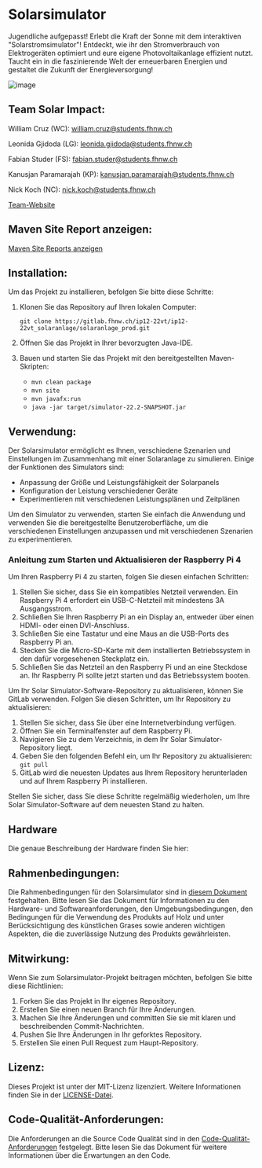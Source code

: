 # Solarsimulator

Jugendliche aufgepasst! Erlebt die Kraft der Sonne mit dem interaktiven "Solarstromsimulator"! Entdeckt, wie ihr den Stromverbrauch von Elektrogeräten optimiert und eure eigene Photovoltaikanlage effizient nutzt. Taucht ein in die faszinierende Welt der erneuerbaren Energien und gestaltet die Zukunft der Energieversorgung!

![image](https://github.com/fhnw-sgi-ip12-22vt/ip12-22vt_solaranlage/assets/135813138/6f8db50a-b8fb-40bd-9fad-eec277c88d07)

## Team Solar Impact:

William Cruz (WC): william.cruz@students.fhnw.ch

Leonida Gjidoda (LG): leonida.gjidoda@students.fhnw.ch

Fabian Studer (FS): fabian.studer@students.fhnw.ch

Kanusjan Paramarajah (KP): kanusjan.paramarajah@students.fhnw.ch

Nick Koch (NC): nick.koch@students.fhnw.ch

[Team-Website](https://web0.fhnw.ch/ht/informatik/ip12/23vt/solaranlage/index.html)

## Maven Site Report anzeigen:

[Maven Site Reports anzeigen](https://ip12-22vt.pages.fhnw.ch/ip12-22vt_solaranlage/solaranlage_prod)

## Installation:

Um das Projekt zu installieren, befolgen Sie bitte diese Schritte:

1. Klonen Sie das Repository auf Ihren lokalen Computer:

   ```shell
   git clone https://gitlab.fhnw.ch/ip12-22vt/ip12-22vt_solaranlage/solaranlage_prod.git
   ```

2. Öffnen Sie das Projekt in Ihrer bevorzugten Java-IDE.
3. Bauen und starten Sie das Projekt mit den bereitgestellten Maven-Skripten:
    - `mvn clean package`
    - `mvn site`
    - `mvn javafx:run`
    - `java -jar target/simulator-22.2-SNAPSHOT.jar`

## Verwendung:

Der Solarsimulator ermöglicht es Ihnen, verschiedene Szenarien und Einstellungen im Zusammenhang mit einer Solaranlage
zu simulieren. Einige der Funktionen des Simulators sind:

- Anpassung der Größe und Leistungsfähigkeit der Solarpanels
- Konfiguration der Leistung verschiedener Geräte
- Experimentieren mit verschiedenen Leistungsplänen und Zeitplänen

Um den Simulator zu verwenden, starten Sie einfach die Anwendung und verwenden Sie die bereitgestellte
Benutzeroberfläche, um die verschiedenen Einstellungen anzupassen und mit verschiedenen Szenarien zu experimentieren.

### Anleitung zum Starten und Aktualisieren der Raspberry Pi 4

Um Ihren Raspberry Pi 4 zu starten, folgen Sie diesen einfachen Schritten:

1. Stellen Sie sicher, dass Sie ein kompatibles Netzteil verwenden. Ein Raspberry Pi 4 erfordert ein USB-C-Netzteil mit
   mindestens 3A Ausgangsstrom.
2. Schließen Sie Ihren Raspberry Pi an ein Display an, entweder über einen HDMI- oder einen DVI-Anschluss.
3. Schließen Sie eine Tastatur und eine Maus an die USB-Ports des Raspberry Pi an.
4. Stecken Sie die Micro-SD-Karte mit dem installierten Betriebssystem in den dafür vorgesehenen Steckplatz ein.
5. Schließen Sie das Netzteil an den Raspberry Pi und an eine Steckdose an. Ihr Raspberry Pi sollte jetzt starten und
   das Betriebssystem booten.

Um Ihr Solar Simulator-Software-Repository zu aktualisieren, können Sie GitLab verwenden. Folgen Sie diesen Schritten,
um Ihr Repository zu aktualisieren:

1. Stellen Sie sicher, dass Sie über eine Internetverbindung verfügen.
2. Öffnen Sie ein Terminalfenster auf dem Raspberry Pi.
3. Navigieren Sie zu dem Verzeichnis, in dem Ihr Solar Simulator-Repository liegt.
4. Geben Sie den folgenden Befehl ein, um Ihr Repository zu aktualisieren: `git pull`
5. GitLab wird die neuesten Updates aus Ihrem Repository herunterladen und auf Ihrem Raspberry Pi installieren.

Stellen Sie sicher, dass Sie diese Schritte regelmäßig wiederholen, um Ihre Solar Simulator-Software auf dem neuesten
Stand zu halten.

## Hardware
Die genaue Beschreibung der Hardware finden Sie hier: 

## Rahmenbedingungen:

Die Rahmenbedingungen für den Solarsimulator sind
in [diesem Dokument](https://gitlab.fhnw.ch/ip12-22vt/ip12-22vt_solaranlage/docu/-/blob/main/rahmenbedingungen.adoc)
festgehalten. Bitte lesen Sie das Dokument für
Informationen zu den Hardware- und Softwareanforderungen, den Umgebungsbedingungen, den Bedingungen für die Verwendung
des Produkts auf Holz und unter Berücksichtigung des künstlichen Grases sowie anderen wichtigen Aspekten, die die
zuverlässige Nutzung des Produkts gewährleisten.

## Mitwirkung:

Wenn Sie zum Solarsimulator-Projekt beitragen möchten, befolgen Sie bitte diese Richtlinien:

1. Forken Sie das Projekt in Ihr eigenes Repository.
2. Erstellen Sie einen neuen Branch für Ihre Änderungen.
3. Machen Sie Ihre Änderungen und committen Sie sie mit klaren und beschreibenden Commit-Nachrichten.
4. Pushen Sie Ihre Änderungen in Ihr geforktes Repository.
5. Erstellen Sie einen Pull Request zum Haupt-Repository.

## Lizenz:

Dieses Projekt ist unter der MIT-Lizenz lizenziert. Weitere Informationen finden Sie in
der [LICENSE-Datei](https://ip12-22vt.pages.fhnw.ch/ip12-22vt_solaranlage/solaranlage_prod/licenses.html).

## Code-Qualität-Anforderungen:

Die Anforderungen an die Source Code Qualität sind in
den [Code-Qualität-Anforderungen](https://gitlab.fhnw.ch/ip12-22vt/ip12-22vt_solaranlage/docu/-/blob/main/coding_conventions.adoc)
festgelegt. Bitte lesen Sie das Dokument für weitere Informationen über die Erwartungen an den Code.
